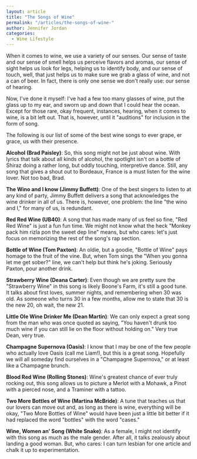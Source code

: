 ```yaml
---
layout: article
title: "The Songs of Wine"
permalink: "/articles/the-songs-of-wine-"
author: Jennifer Jordan
categories:
  - Wine Lifestyle
---
```


When it comes to wine, we use a variety of our senses. Our sense of taste and our sense of smell helps us perceive flavors and aromas, our sense of sight helps us look for legs, helping us to identify body, and our sense of touch, well, that just helps us to make sure we grab a glass of wine, and not a can of beer. In fact, there is only one sense we don't really use: our sense of hearing.

Now, I've done it myself: I've had a few too many glasses of wine, put the glass up to my ear, and sworn up and down that I could hear the ocean. Except for those rare, okay frequent, instances, hearing, when it comes to wine, is a bit left out. That is, however, until it "auditions" for inclusion in the form of song.

The following is our list of some of the best wine songs to ever grape, er grace, us with their presence.

**Alcohol (Brad Paisley)**: So, this song might not be just about wine. With lyrics that talk about all kinds of alcohol, the spotlight isn't on a bottle of Shiraz doing a rather long, but oddly touching, interpretive dance. Still, any song that gives a shout out to Bordeaux, France is a must listen for the wine lover. Not too bad, Brad.

**The Wino and I know (Jimmy Buffett)**: One of the best singers to listen to at any kind of party, Jimmy Buffett delivers a song that acknowledges the wine drinker in all of us. There is, however, one problem: the line "the wino and I," for many of us, is redundant.

**Red Red Wine (UB40)**: A song that has made many of us feel so fine, "Red Red Wine" is just a fun fun time. We might not know what the heck "Monkey pack him rizla pon the sweet dep line" means, but who cares: let's just focus on memorizing the rest of the song's rap section.

**Bottle of Wine (Tom Paxton)**: An oldie, but a goodie, "Bottle of Wine" pays homage to the fruit of the vine. But, when Tom sings the "When you gonna let me get sober?" line, we can't help but think he's joking. Seriously Paxton, pour another drink.

**Strawberry Wine (Deana Carter)**: Even though we are pretty sure the "Strawberry Wine" in this song is likely Boone's Farm, it's still a good tune. It talks about first loves, summer nights, and remembering when 30 was old. As someone who turns 30 in a few months, allow me to state that 30 is the new 20, oh wait, the new 21.

**Little Ole Wine Drinker Me (Dean Martin)**: We can only expect a great song from the man who was once quoted as saying, "You haven't drunk too much wine if you can still lie on the floor without holding on." Very true Dean, very true.

**Champagne Supernova (Oasis)**: I know that I may be one of the few people who actually love Oasis (call me Liam!), but this is a great song. Hopefully we will all someday find ourselves in a "Champagne Supernova," or at least like a Champagne brunch.

**Blood Red Wine (Rolling Stones)**: Wine's greatest chance of ever truly rocking out, this song allows us to picture a Merlot with a Mohawk, a Pinot with a pierced nose, and a Traminer with a tattoo.

**Two More Bottles of Wine (Martina McBride)**: A tune that teaches us that our lovers can move out and, as long as there is wine, everything will be okay, "Two More Bottles of Wine" would have been just a little bit better if it had replaced the word "bottles" with the word "cases."

**Wine, Women an' Song (White Snake)**: As a female, I might not identify with this song as much as the male gender. After all, it talks zealously about landing a good woman. But, who cares: I can turn lesbian for one article and chalk it up to experimentation.